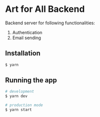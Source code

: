 # Art for All Backend

Backend server for following functionalities:

1. Authentication
2. Email sending

## Installation

```bash
$ yarn
```

## Running the app

```bash
# development
$ yarn dev

# production mode
$ yarn start
```
